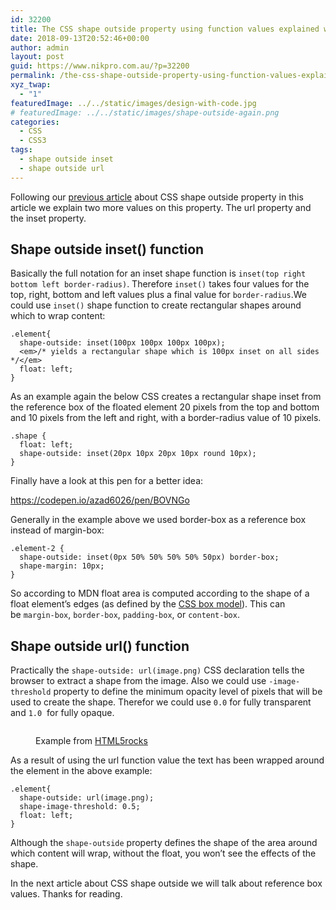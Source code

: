 ```yaml
---
id: 32200
title: The CSS shape outside property using function values explained with examples part 2
date: 2018-09-13T20:52:46+00:00
author: admin
layout: post
guid: https://www.nikpro.com.au/?p=32200
permalink: /the-css-shape-outside-property-using-function-values-explained-with-examples-part-2/
xyz_twap:
  - "1"
featuredImage: ../../static/images/design-with-code.jpg
# featuredImage: ../../static/images/shape-outside-again.png
categories:
  - CSS
  - CSS3
tags:
  - shape outside inset
  - shape outside url
---
```


Following our [previous article](https://www.nikpro.com.au/the-css-shape-properties-using-function-values-explained-with-examples-part-1/) about CSS shape outside property in this article we explain two more values on this property. The url property and the inset property.

## Shape outside inset() function

Basically the full notation for an inset shape function is `inset(top right bottom left border-radius)`. Therefore `inset()` takes four values for the top, right, bottom and left values plus a final value for `border-radius`.We could use `inset()` shape function to create rectangular shapes around which to wrap content:

```
.element{
  shape-outside: inset(100px 100px 100px 100px);
  <em>/* yields a rectangular shape which is 100px inset on all sides */</em>
  float: left;
}
```

As an example again the below CSS creates a rectangular shape inset from the reference box of the floated element 20 pixels from the top and bottom and 10 pixels from the left and right, with a border-radius value of 10 pixels.

```
.shape {
  float: left;
  shape-outside: inset(20px 10px 20px 10px round 10px);
}
```

Finally have a look at this pen for a better idea:

https://codepen.io/azad6026/pen/BOVNGo

Generally in the example above we used border-box as a reference box instead of margin-box:

```
.element-2 {
  shape-outside: inset(0px 50% 50% 50% 50% 50px) border-box;
  shape-margin: 10px;
}
```

So according to MDN float area is computed according to the shape of a float element&#8217;s edges (as defined by the [CSS box model](https://developer.mozilla.org/en-US/docs/Web/CSS/box_model)). This can be `margin-box`, `border-box`, `padding-box`, or `content-box`.

## Shape outside url() function

Practically the `shape-outside: url(image.png)` CSS declaration tells the browser to extract a shape from the image. Also we could use `-image-threshold` property to define the minimum opacity level of pixels that will be used to create the shape. Therefor we could use `0.0` for fully transparent and `1.0`  for fully opaque.<figure class="wp-block-image">

<img src="https://www.nikpro.com.auespresso.jpg" alt="" class="wp-image-32202" srcset="https://testgatsby.localespresso.jpg 660w, https://testgatsby.localespresso-300x182.jpg 300w" sizes="(max-width: 660px) 100vw, 660px" /> <figcaption>Example from <a href="https://www.html5rocks.com/en/tutorials/shapes/getting-started/" target="_blank" rel="noopener noreferrer">HTML5rocks</a></figcaption></figure>

As a result of using the url function value the text has been wrapped around the element in the above example:

```
.element{
  shape-outside: url(image.png);
  shape-image-threshold: 0.5;
  float: left;
}
```

Although the `shape-outside` property defines the shape of the area around which content will wrap, without the float, you won&#8217;t see the effects of the shape.

In the next article about CSS shape outside we will talk about reference box values. Thanks for reading.
